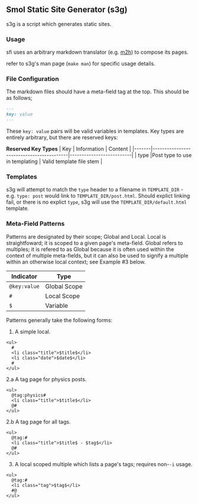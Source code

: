 Smol Static Site Generator (s3g)
----

s3g is a script which generates static sites.

### Usage

sfi uses an arbitrary markdown translator (e.g. [m2h](https://github.com/u20n/m2h)) to compose its pages.

refer to s3g's man page (`make man`) for specific usage details.

### File Configuration
The markdown files should have a meta-field tag at the top. This should be as follows;

```md
---
key: value
---
```

These `key: value` pairs will be valid variables in templates. Key types are entirely arbitrary, but there are reserved keys:

**Reserved Key Types**
| Key   | Information                              | Content                  |
|-------|------------------------------------------|--------------------------|
| type  |Post type to use in templating            | Valid template file stem |


### Templates
s3g will attempt to match the `type` header to a filename in `TEMPLATE_DIR` - e.g. `type: post` would link to `TEMPLATE_DIR/post.html`. Should explict linking fail, or there is no explict `type`, s3g will use the `TEMPLATE_DIR/default.html` template.

### Meta-Field Patterns

Patterns are designated by their scope; Global and Local. Local is straightfoward; it is scoped to a given page's meta-field. Global refers to multiples; it is refered to as Global because it is often used within the context of multiple meta-fields, but it can also be used to signify a multiple within an otherwise local context; see Example #3 below.

| Indicator          | Type         |
|--------------------|--------------|
| `@key:value`       | Global Scope |
| `#`                | Local Scope  |
| `$`                | Variable     |

Patterns generally take the following forms:

1. A simple local.
```
<ul>
  #
  <li class="title">$title$</li>
  <li class="date">$date$</li>
  #
</ul>
```

2.a A tag page for physics posts.
```
<ul>
  @tag:physics#
  <li class="title">$title$</li>
  @#
</ul>
```

2.b A tag page for all tags.
```
<ul>
  @tag:#
  <li class="title">$title$ - $tag$</li>
  @#
</ul>
```

3. A local scoped multiple which lists a page's tags; requires non-`-i` usage. 
```
<ul>
  @tag:#
  <li class="tag">$tag$</li>
  #@
</ul>
```
